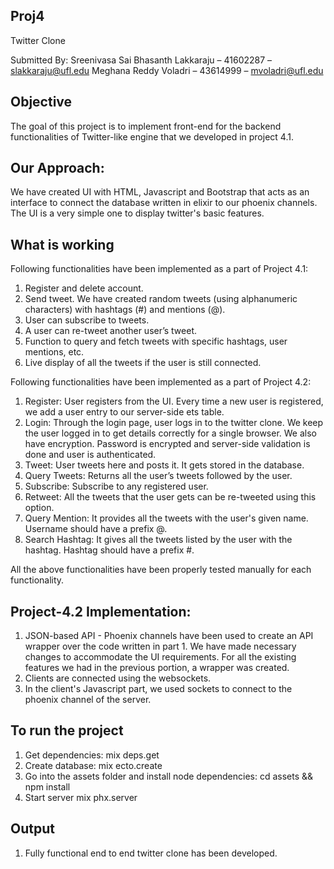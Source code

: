 ## Proj4

Twitter Clone

Submitted By:
Sreenivasa Sai Bhasanth Lakkaraju – 41602287 – slakkaraju@ufl.edu
Meghana Reddy Voladri – 43614999 – mvoladri@ufl.edu

## Objective

The goal of this project is to implement front-end for the backend functionalities of
Twitter-like engine that we developed in project 4.1.

## Our Approach:

We have created UI with HTML, Javascript and Bootstrap that acts as an interface
to connect the database written in elixir to our phoenix channels.
The UI is a very simple one to display twitter's basic features.

## What is working

Following functionalities have been implemented as a part of Project 4.1:
1. Register and delete account.
2. Send tweet. We have created random tweets (using alphanumeric characters)
with hashtags (#) and mentions (@).
3. User can subscribe to tweets.
4. A user can re-tweet another user’s tweet.
5. Function to query and fetch tweets with specific hashtags, user mentions, etc.
6. Live display of all the tweets if the user is still connected.

Following functionalities have been implemented as a part of Project 4.2:

1. Register: User registers from the UI. Every time a new user is registered, we
add a user entry to our server-side ets table.
2. Login: Through the login page, user logs in to the twitter clone. We keep the
user logged in to get details correctly for a single browser. We also have
encryption. Password is encrypted and server-side validation is done and user
is authenticated.
3. Tweet: User tweets here and posts it. It gets stored in the database.
4. Query Tweets: Returns all the user’s tweets followed by the user.
5. Subscribe: Subscribe to any registered user.
6. Retweet: All the tweets that the user gets can be re-tweeted using this option.
7. Query Mention: It provides all the tweets with the user's given name.
Username should have a prefix @.
8. Search Hashtag: It gives all the tweets listed by the user with the hashtag.
Hashtag should have a prefix #.

All the above functionalities have been properly tested manually for each
functionality.

## Project-4.2 Implementation:

1. JSON-based API - Phoenix channels have been used to create an API wrapper
over the code written in part 1. We have made necessary changes to accommodate
the UI requirements. For all the existing features we had in the previous portion, a
wrapper was created.
2. Clients are connected using the websockets.
3. In the client's Javascript part, we used sockets to connect to the phoenix channel of the server.

## To run the project

1. Get dependencies: mix deps.get
2. Create database: mix ecto.create
3. Go into the assets folder and install node dependencies: cd assets && npm install
4. Start server mix phx.server

## Output

1. Fully functional end to end twitter clone has been developed.